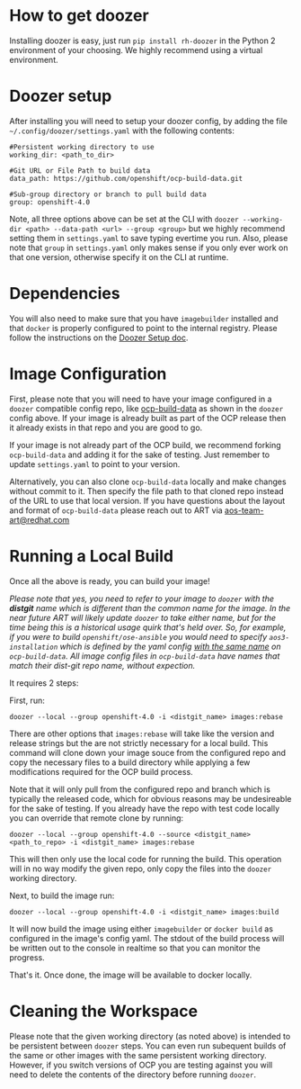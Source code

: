 # How to get doozer

Installing doozer is easy, just run `pip install rh-doozer` in the Python 2 environment of your choosing. We highly recommend using a virtual environment.

# Doozer setup

After installing you will need to setup your doozer config, by adding the file `~/.config/doozer/settings.yaml` with the following contents:

```
#Persistent working directory to use
working_dir: <path_to_dir>

#Git URL or File Path to build data
data_path: https://github.com/openshift/ocp-build-data.git

#Sub-group directory or branch to pull build data
group: openshift-4.0
```

Note, all three options above can be set at the CLI with `doozer --working-dir <path> --data-path <url> --group <group>` but we highly recommend setting them in `settings.yaml` to save typing evertime you run.
Also, please note that `group` in `settings.yaml` only makes sense if you only ever work on that one version, otherwise specify it on the CLI at runtime.

# Dependencies

You will also need to make sure that you have `imagebuilder` installed and that `docker` is properly configured to point to the internal registry. Please follow the instructions on the [Doozer Setup doc](https://github.com/openshift/doozer/blob/master/README.md#local-image-builds).

# Image Configuration

First, please note that you will need to have your image configured in a `doozer` compatible config repo, like [ocp-build-data](https://github.com/openshift/ocp-build-data/) as shown in the `doozer` config above. If your image is already built as part of the OCP release then it already exists in that repo and you are good to go.

If your image is not already part of the OCP build, we recommend forking `ocp-build-data` and adding it for the sake of testing. Just remember to update `settings.yaml` to point to your version.

Alternatively, you can also clone `ocp-build-data` locally and make changes without commit to it. Then specify the file path to that cloned repo instead of the URL to use that local version.
If you have questions about the layout and format of `ocp-build-data` please reach out to ART via [aos-team-art@redhat.com](mailto:aos-team-art@redhat.com)

# Running a Local Build

Once all the above is ready, you can build your image! 

*Please note that yes, you need to refer to your image to `doozer` with the **distgit** name which is different than the common name for the image. In the near future ART will likely update `doozer` to take either name, but for the time being this is a historical usage quirk that's held over. So, for example, if you were to build `openshift/ose-ansible` you would need to specify `aos3-installation` which is defined by the yaml config [with the same name](https://github.com/openshift/ocp-build-data/blob/openshift-4.0/images/aos3-installation.yml) on `ocp-build-data`. All image config files in `ocp-build-data` have names that match their dist-git repo name, without expection.*

It requires 2 steps:

First, run:

`doozer --local --group openshift-4.0 -i <distgit_name> images:rebase`

There are other options that `images:rebase` will take like the version and release strings but the are not strictly necessary for a local build. This command will clone down your image souce from the configured repo and copy the necessary files to a build directory while applying a few modifications required for the OCP build process.

Note that it will only pull from the configured repo and branch which is typically the released code, which for obvious reasons may be undesireable for the sake of testing. If you already have the repo with test code locally you can override that remote clone by running:

`doozer --local --group openshift-4.0 --source <distgit_name> <path_to_repo> -i <distgit_name> images:rebase`

This will then only use the local code for running the build. This operation will in no way modify the given repo, only copy the files into the `doozer` working directory.

Next, to build the image run:

`doozer --local --group openshift-4.0 -i <distgit_name> images:build`

It will now build the image using either `imagebuilder` or `docker build` as configured in the image's config yaml. The stdout of the build process will be written out to the console in realtime so that you can monitor the progress.

That's it. Once done, the image will be available to docker locally.

# Cleaning the Workspace

Please note that the given working directory (as noted above) is intended to be persistent between `doozer` steps. You can even run subequent builds of the same or other images with the same persistent working directory. However, if you switch versions of OCP you are testing against you will need to delete the contents of the directory before running `doozer`. 

